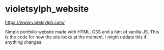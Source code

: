 # violetsylph_website

https://www.violetsylph.com/

Simple portfolio website made with HTML, CSS and a hint of vanilla JS.
This is the code for how the site looks at the moment. I might update this if anything changes.
